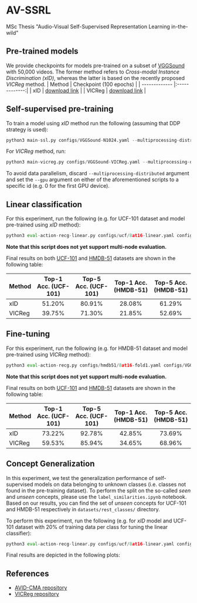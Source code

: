 # AV-SSRL
MSc Thesis "Audio-Visual Self-Supervised Representation Learning in-the-wild"

## Pre-trained models
We provide checkpoints for models pre-trained on a subset of [VGGSound](https://www.robots.ox.ac.uk/~vgg/data/vggsound/) with 50,000 videos. The former method refers to *Cross-modal Instance Discrimination (xID)*, whereas the latter is based on the recently proposed *VICReg* method.
| Method       | Checkpoint (100 epochs)  |
| ------------- |:-------------:|
| xID      | [download link](https://drive.google.com/uc?export=download&amp;id=1Lc3kK09d4fbhrCKSd1Zx7Mg1BZv-eElw&amp;confirm=t&amp;uuid=dbff4a4f-0615-4358-a767-97e9b9017b57) |
| VICReg      | [download link](https://drive.google.com/uc?export=download&amp;id=1BmZ--xooN0xW3BWVUxS6RUsDTumDzBRa&amp;confirm=t&amp;uuid=e6f1516d-2b96-4b8c-aec6-ba27d630ad53) |


## Self-supervised pre-training
To train a model using *xID* method run the following (assuming that DDP strategy is used):
```python
python3 main-ssl.py configs/VGGSound-N1024.yaml --multiprocessing-distributed
```
For *VICReg* method, run:
```python
python3 main-vicreg.py configs/VGGSound-VICReg.yaml --multiprocessing-distributed
```

To avoid data parallelism, discard `--multiprocessing-distributed` argument and set the `--gpu` argument on either of the aforementioned scripts to a specific id (e.g. 0 for the first GPU device).


## Linear classification
For this experiment, run the following (e.g. for UCF-101 dataset and model pre-trained using *xID* method):
```python
python3 eval-action-recg-linear.py configs/ucf/8at16-linear.yaml configs/VGGSound-N1024.yaml --distributed
```
**Note that this script does not yet support multi-node evaluation.**

Final results on both [UCF-101](https://www.crcv.ucf.edu/data/UCF101.php) and [HMDB-51](https://serre-lab.clps.brown.edu/resource/hmdb-a-large-human-motion-database/) datasets are shown in the following table:

| Method       | Top-1 Acc. (UCF-101) | Top-5 Acc. (UCF-101) | Top-1 Acc. (HMDB-51) | Top-5 Acc. (HMDB-51) |
| ------------- |:-------------:|:-------------:|:-------------:|:-------------:|
| xID | 51.20% | 80.91% | 28.08% | 61.29% |
| VICReg | 39.75% | 71.30% | 21.85% | 52.69% |

## Fine-tuning
For this experiment, run the following (e.g. for HMDB-51 dataset and model pre-trained using *VICReg* method):
```python
python3 eval-action-recg.py configs/hmdb51/8at16-fold1.yaml configs/VGGSound-VICReg.yaml --distributed
```
**Note that this script does not yet support multi-node evaluation.**

Final results on both [UCF-101](https://www.crcv.ucf.edu/data/UCF101.php) and [HMDB-51](https://serre-lab.clps.brown.edu/resource/hmdb-a-large-human-motion-database/) datasets are shown in the following table:

| Method       | Top-1 Acc. (UCF-101) | Top-5 Acc. (UCF-101) | Top-1 Acc. (HMDB-51) | Top-5 Acc. (HMDB-51) |
| ------------- |:-------------:|:-------------:|:-------------:|:-------------:|
| xID | 73.22% | 92.78% | 42.85% | 73.69% |
| VICReg | 59.53% | 85.94% | 34.65% | 68.96% |

## Concept Generalization
In this experiment, we test the generalization performance of self-supervised models on data belonging to unknown classes (i.e. classes not found in the pre-training dataset). To perform the split on the so-called *seen* and *unseen* concepts, please use the `label_similarities.ipynb` notebook. Based on our results, you can find the set of *unseen* concepts for UCF-101 and HMDB-51 respectively in `datasets/rest_classes/` directory.

To perform this experiment, run the following (e.g. for *xID* model and UCF-101 dataset with 20% of training data per class for tuning the linear classifier):
```python
python3 eval-action-recg-linear.py configs/ucf/8at16-linear.yaml configs/VGGSound-N1024.yaml --distributed --few-shot-ratio 0.2 --use-rest-classes
```

Final results are depicted in the following plots:


## References
- [AVID-CMA repository](https://github.com/facebookresearch/AVID-CMA)
- [VICReg repository](https://github.com/facebookresearch/vicreg)
